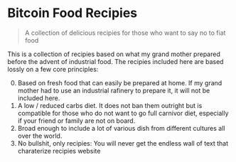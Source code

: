 # Bitcoin Food Recipies

> A collection of delicious recipies for those who want to say no to fiat food

This is a collection of recipies based on what my grand mother prepared before the advent of industrial food. The recipies included here are based lossly on a few core principles:

0) Based on fresh food that can easily be prepared at home. If my grand mother had to use an industrial rafinery to prepare it, it will not be included here.
1) A low / reduced carbs diet. It does not ban them outright but is compatible for those who do not want to go full carnivor diet, especially if your friend or family are not on board.
2) Broad enough to include a lot of various dish from different cultures all over the world.
3) No bullshit, only recipies: You will never get the endless wall of text that charaterize recipies website
